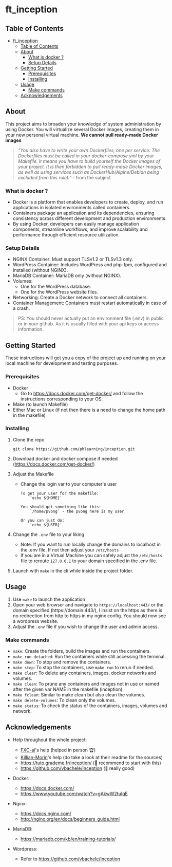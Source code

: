 # ft_inception

## Table of Contents

- [ft\_inception](#ft_inception)
  - [Table of Contents](#table-of-contents)
  - [About ](#about-)
    - [What is docker ?](#what-is-docker-)
    - [Setup Details](#setup-details)
  - [Getting Started ](#getting-started-)
    - [Prerequisites](#prerequisites)
    - [Installing](#installing)
  - [Usage ](#usage-)
    - [Make commands](#make-commands)
  - [Acknowledgements ](#acknowledgements-)

## About <a name = "about"></a>

This project aims to broaden your knowledge of system administration by using Docker. You will virtualize several Docker images, creating them in your new personal virtual machine. **We cannot pull ready-made Docker images**

> *"You also have to write your own Dockerfiles, one per service. The Dockerfiles must be called in your docker-compose.yml by your Makefile. It means you have to build yourself the Docker images of your project. It is then forbidden to pull ready-made Docker images, as well as using services such as DockerHub(Alpine/Debian being excluded from this rule)."* - from the subject

###  What is docker ?

- Docker is a platform that enables developers to create, deploy, and run applications in isolated environments called containers.
- Containers package an application and its dependencies, ensuring consistency across different development and production environments.
- By using Docker, developers can easily manage application components, streamline workflows, and improve scalability and performance through efficient resource utilization.

### Setup Details

- NGINX Container: Must support TLSv1.2 or TLSv1.3 only.
- WordPress Container: Includes WordPress and php-fpm, configured and installed (without NGINX).
- MariaDB Container: MariaDB only (without NGINX).
- Volumes:
    - One for the WordPress database.
    - One for the WordPress website files.
- Networking: Create a Docker network to connect all containers.
- Container Management: Containers must restart automatically in case of a crash.

> PS: You should never actually put an environment file (.env) in public or in your github. As it is usually filled with your api keys or access information.


## Getting Started <a name = "getting_started"></a>

These instructions will get you a copy of the project up and running on your local machine for development and testing purposes.

### Prerequisites

* Docker
  * Go to https://docs.docker.com/get-docker/ and follow the instructions corresponding to your OS.
* Make (to launch Makefile)
* Either Mac or Linux (if not then there is a need to change the home path in the makefile)

### Installing

1. Clone the repo
    ```
    git clone https://github.com/phlearning/inception.git
    ```
2. Download docker and docker compose if needed (https://docs.docker.com/get-docker/)
3. Adjust the Makefile
    - Change the login var to your computer's user

        ```
        To get your user for the makefile:
            `echo ${HOME}`

        You should get something like this:
            `/home/pvong` - the pvong here is my user

        Or you can just do:
            `echo ${USER}`
        ```

4. Change the `.env` file to your liking
   - Note: If you want to run locally change the domains to localhost in the .env file. If not then adjust your `/etc/hosts`
   - If you are in a Virtual Machine you can safely adjust the `/etc/hosts` file to reroute `127.0.0.1` to your domain specified in the .env file.

5. Launch with `make` in the cli while inside the project folder.

## Usage <a name = "usage"></a>

   1. Use `make` to launch the application
   2. Open your web browser and navigate to `https://localhost:443/` or the domain specified (https://domain:443/), I insist on the https as there is no redirection from http to https in my nginx config. You should now see a wordpress website.
   3. Adjust the `.env` file if you wish to change the user and admin access.

### Make commands
 - `make`: Create the folders, build the images and run the containers.
 - `make run-detached`: Run the containers while still accessing the terminal.
 - `make down`: To stop and remove the containers.
 - `make stop`: To stop the containers, use `make run` to rerun if needed.
 - `make clear`: To delete any containers, images, docker networks and volumes.
 - `make clean`: To prune any containers and images not in use or named after the given var NAME in the makefile (inception)
 - `make fclean`: Similar to make clean but also clean the volumes.
 - `make delete-volumes`: To clean only the volumes.
 - `make status`: To check the status of the containers, images, volumes and network.


## Acknowledgements <a name = "acknowledgement"></a>
 - Help throughout the whole project:
   - [FXC-ai](https://github.com/FXC-ai/Inception)'s help (helped in person 🏆)
   - [Killian-Morin](https://github.com/Killian-Morin/42-Inception)'s help (do take a look at their readme for the sources)
   - https://tuto.grademe.fr/inception/ (🌟 recommend to start with this)
   - https://github.com/vbachele/Inception (🐐 really good)

 - Docker:
   - https://docs.docker.com/
   - https://www.youtube.com/watch?v=gAkwW2tuIqE

 - Nginx:
   - https://docs.nginx.com/
   - http://nginx.org/en/docs/beginners_guide.html

 - MariaDB:
   - https://mariadb.com/kb/en/training-tutorials/

 - Wordpress:
   - Refer to https://github.com/vbachele/Inception
